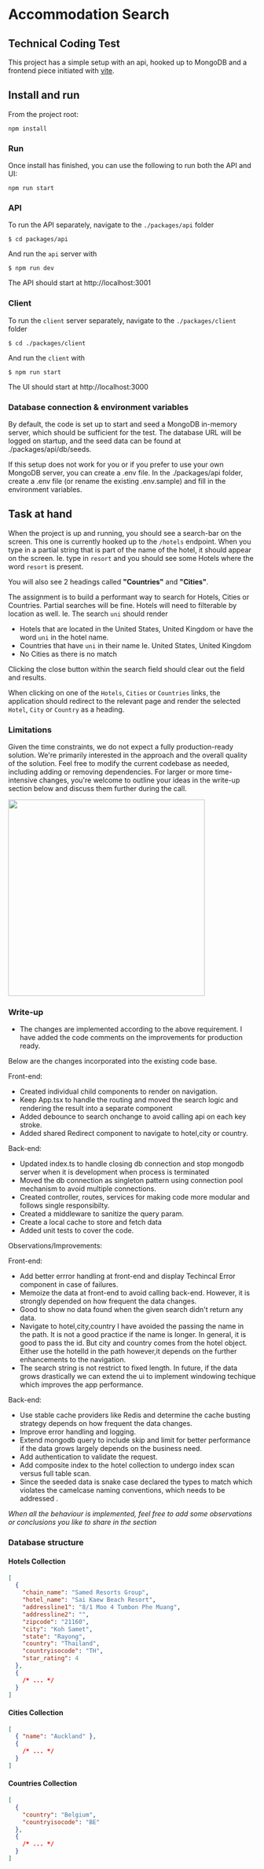 # Accommodation Search

## Technical Coding Test

This project has a simple setup with an api, hooked up to MongoDB and a frontend piece initiated with [vite](https://vitejs.dev/).

## Install and run

From the project root:

```
npm install
```

### Run

Once install has finished, you can use the following to run both the API and UI:

```
npm run start
```

### API

To run the API separately, navigate to the `./packages/api` folder

```
$ cd packages/api
```

And run the `api` server with

```
$ npm run dev
```

The API should start at http://localhost:3001

### Client

To run the `client` server separately, navigate to the `./packages/client` folder

```
$ cd ./packages/client
```

And run the `client` with

```
$ npm run start
```

The UI should start at http://localhost:3000

### Database connection & environment variables

By default, the code is set up to start and seed a MongoDB in-memory server, which should be sufficient for the test. The database URL will be logged on startup, and the seed data can be found at ./packages/api/db/seeds.

If this setup does not work for you or if you prefer to use your own MongoDB server, you can create a .env file. In the ./packages/api folder, create a .env file (or rename the existing .env.sample) and fill in the environment variables.

## Task at hand

When the project is up and running, you should see a search-bar on the screen. This one is currently hooked up to the `/hotels` endpoint.
When you type in a partial string that is part of the name of the hotel, it should appear on the screen.
Ie. type in `resort` and you should see some Hotels where the word `resort` is present.

You will also see 2 headings called **"Countries"** and **"Cities"**.

The assignment is to build a performant way to search for Hotels, Cities or Countries.
Partial searches will be fine. Hotels will need to filterable by location as well.
Ie. The search `uni` should render

- Hotels that are located in the United States, United Kingdom or have the word `uni` in the hotel name.
- Countries that have `uni` in their name Ie. United States, United Kingdom
- No Cities as there is no match

Clicking the close button within the search field should clear out the field and results.

When clicking on one of the `Hotels`, `Cities` or `Countries` links, the application should redirect to the relevant page and render the selected `Hotel`, `City` or `Country` as a heading.

### Limitations

Given the time constraints, we do not expect a fully production-ready solution. We're primarily interested in the approach and the overall quality of the solution. 
Feel free to modify the current codebase as needed, including adding or removing dependencies. 
For larger or more time-intensive changes, you're welcome to outline your ideas in the write-up section below and discuss them further during the call.

<img src="./assets/search-example.png" width="400px" />

### Write-up

- The changes are implemented according to the above requirement. I have added the code comments on the improvements for production ready. 

Below are the changes incorporated into the existing code base.

Front-end:
- Created individual child components to render on navigation.
- Keep App.tsx to handle the routing and moved the search logic and rendering the result into a separate component
- Added debounce to search onchange to avoid calling api on each key stroke.
- Added shared Redirect component to navigate to hotel,city or country.

Back-end:
 - Updated index.ts to handle closing db connection and stop mongodb server when it is development when process is terminated
 - Moved the db connection as singleton pattern using connection pool mechanism to avoid multiple connections. 
 - Created controller, routes, services for making code more modular and follows single responsibilty.
 - Created a middleware to sanitize the query param.
 - Create a local cache to store and fetch data
 - Added unit tests to cover the code. 

Observations/Improvements:

Front-end:
- Add better errror handling at front-end and display Techincal Error component in case of failures.
- Memoize the data at front-end to avoid calling back-end. However, it is strongly depended on how frequent the data changes.
- Good to show no data found when the given search didn't return any data.
- Navigate to hotel,city,country I have avoided the passing the name in the path. It is not a good practice if the name is longer. In general, it is good to pass the id. But city and country comes from the hotel object. Either use the hotelId in the path however,it depends on the further enhancements to the navigation.
- The search string is not restrict to fixed length. In future, if the data grows drastically we can extend the ui to implement windowing techique which improves the app performance.

Back-end:
- Use stable cache providers like Redis and determine the cache busting strategy depends on how frequent the data changes.
- Improve error handling and logging.
- Extend mongodb query to include skip and limit for better performance if the data grows largely depends on the business need.
- Add authentication to validate the request. 
- Add composite index to the hotel collection to undergo index scan versus full table scan.
- Since the seeded data is snake case declared the types to match which violates the camelcase naming conventions, which needs to be addressed .



_When all the behaviour is implemented, feel free to add some observations or conclusions you like to share in the section_

### Database structure

#### Hotels Collection

```json
[
  {
    "chain_name": "Samed Resorts Group",
    "hotel_name": "Sai Kaew Beach Resort",
    "addressline1": "8/1 Moo 4 Tumbon Phe Muang",
    "addressline2": "",
    "zipcode": "21160",
    "city": "Koh Samet",
    "state": "Rayong",
    "country": "Thailand",
    "countryisocode": "TH",
    "star_rating": 4
  },
  {
    /* ... */
  }
]
```

#### Cities Collection

```json
[
  { "name": "Auckland" },
  {
    /* ... */
  }
]
```

#### Countries Collection

```json
[
  {
    "country": "Belgium",
    "countryisocode": "BE"
  },
  {
    /* ... */
  }
]
```
